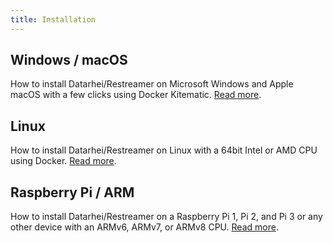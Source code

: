 ```yaml
---
title: Installation
---
```


## Windows / macOS
How to install Datarhei/Restreamer on Microsoft Windows and Apple macOS with a few clicks using Docker Kitematic.
[Read more](installation-osx-windows.html).

## Linux
How to install Datarhei/Restreamer on Linux with a 64bit Intel or AMD CPU using Docker.
[Read more](installation-linux-64.html).

## Raspberry Pi / ARM
How to install Datarhei/Restreamer on a Raspberry Pi 1, Pi 2, and Pi 3 or any other device with an ARMv6, ARMv7, or ARMv8 CPU.
[Read more](installation-linux-arm.html).

